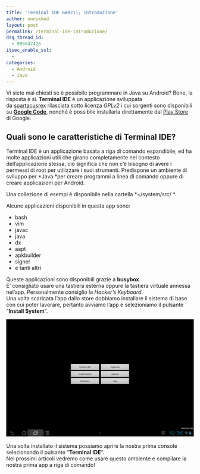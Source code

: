 ```yaml
---
title: 'Terminal IDE &#8211; Introduzione'
author: unnikked
layout: post
permalink: /terminal-ide-introduzione/
dsq_thread_id:
  - 996647426
itsec_enable_ssl:
  - 
categories:
  - Android
  - Java
---
```


Vi siete mai chiesti se è possibile programmare in Java su Android? Bene, la risposta è sì. **Terminal IDE** è un applicazione sviluppata da <a href="http://www.spartacusrex.com/terminalide.htm" target="_blank">spartacusrex</a> rilasciata sotto licenza *GPLv2* i cui sorgenti sono disponibili su **<a href="http://code.google.com/p/terminal-ide/" target="_blank">Google Code</a>**, nonché è possibile installarla direttamente dal <a href="https://play.google.com/store/apps/details?id=com.spartacusrex.spartacuside&hl=it" target="_blank">Play Store</a> di Google.

## Quali sono le caratteristiche di Terminal IDE?

Terminal IDE è un applicazione basata a riga di comando espandibile, ed ha molte applicazioni utili che girano completamente nel contesto dell&#8217;applicazione stessa, ciò significa che non c&#8217;è bisogno di avere i permessi di root per utilizzare i suoi strumenti. Predispone un ambiente di sviluppo per *Java *per creare programmi a linea di comando oppure di creare applicazioni per Android.

Una collezione di esempi è disponibile nella cartella *~/system/src/ *.

Alcune applicazioni disponibili in questa app sono:

  * bash
  * vim
  * javac
  * java
  * dx
  * aapt
  * apkbuilder
  * signer
  * e tanti altri

<div>
  Queste applicazioni sono disponibili grazie a <strong>busybox</strong>.
</div>

<div>
</div>

<div>
  E&#8217; consigliato usare una tastiera esterna oppure la tastiera virtuale annessa nel&#8217;app. Personalmente consiglio la <em>Hacker&#8217;s Keyboard</em>.
</div>

<div>
  Una volta scaricata l&#8217;app dallo store dobbiamo installare il sistema di base con cui poter lavorare, pertanto avviamo l&#8217;app e selezioniamo il pulsante &#8220;<strong>Install System</strong>&#8220;.
</div>

<div>
</div>

<div>
  <p>
    <img src="/wp-content/uploads/2012/12/Screenshot_2012-12-28-12-36-59.png" alt="Terminal IDE Schermata Principale" />
  </p>
</div>

<div>
</div>

<div>
  Una volta installato il sistema possiamo aprire la nostra prima console selezionando il pulsante &#8220;<strong>Terminal IDE</strong>&#8220;.
</div>

<div>
  Nei prossimi articoli vedremo come usare questo ambiente e compilare la nostra prima app a riga di comando!
</div>
